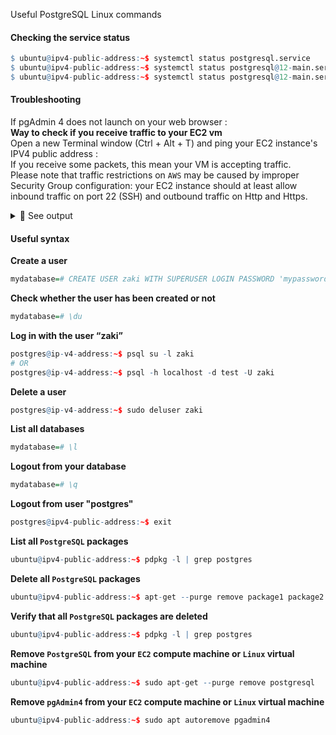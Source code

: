 Useful PostgreSQL Linux commands

#### Checking the service status
```r
$ ubuntu@ipv4-public-address:~$ systemctl status postgresql.service
$ ubuntu@ipv4-public-address:~$ systemctl status postgresql@12-main.service
$ ubuntu@ipv4-public-address:~$ systemctl status postgresql@12-main.service
```
#### Troubleshooting
If pgAdmin 4 does not launch on your web browser :<br>
<b>Way to check if you receive traffic to your EC2 vm</b><br>
Open a new Terminal window (Ctrl + Alt + T) and ping your EC2 instance's IPV4 public address : <br>
If you receive some packets, this mean your VM is accepting traffic.<br>
Please note that traffic restrictions on `AWS` may be caused by improper Security Group configuration: your EC2 instance should at least allow inbound traffic on port 22 (SSH) and outbound traffic on Http and Https.

<details>
<summary>🔴 See output</summary>
<p>  
  
[![isaac-arnault-aws-20.png](https://i.postimg.cc/zG7BqChP/isaac-arnault-aws-20.png)](https://postimg.cc/5XH13Fnw)

</p>
</details>

#### Useful syntax
<b>Create a user</b>
```r
mydatabase=# CREATE USER zaki WITH SUPERUSER LOGIN PASSWORD 'mypassword';
```
<b>Check whether the user has been created or not</b>
```r
mydatabase=# \du
```
<b>Log in with the user “zaki”</b>
```r
postgres@ip-v4-address:~$ psql su -l zaki
# OR
postgres@ip-v4-address:~$ psql -h localhost -d test -U zaki
```
<b>Delete a user</b>
```r
postgres@ip-v4-address:~$ sudo deluser zaki
```
<b>List all databases</b>
```r
mydatabase=# \l
```
<b>Logout from your database</b>
```r
mydatabase=# \q
```
<b>Logout from user "postgres"</b>
```r
postgres@ipv4-public-address:~$ exit
```
<b>List all `PostgreSQL` packages</b>
```r
ubuntu@ipv4-public-address:~$ pdpkg -l | grep postgres
```
<b>Delete all `PostgreSQL` packages</b>
```r
ubuntu@ipv4-public-address:~$ apt-get --purge remove package1 package2 packagen
```
<b>Verify that all `PostgreSQL` packages are deleted</b>
```r
ubuntu@ipv4-public-address:~$ pdpkg -l | grep postgres
```
<b>Remove `PostgreSQL` from your `EC2` compute machine or `Linux` virtual machine</b>
```r
ubuntu@ipv4-public-address:~$ sudo apt-get --purge remove postgresql
```
<b>Remove `pgAdmin4` from your `EC2` compute machine or `Linux` virtual machine</b>
```r
ubuntu@ipv4-public-address:~$ sudo apt autoremove pgadmin4
```
